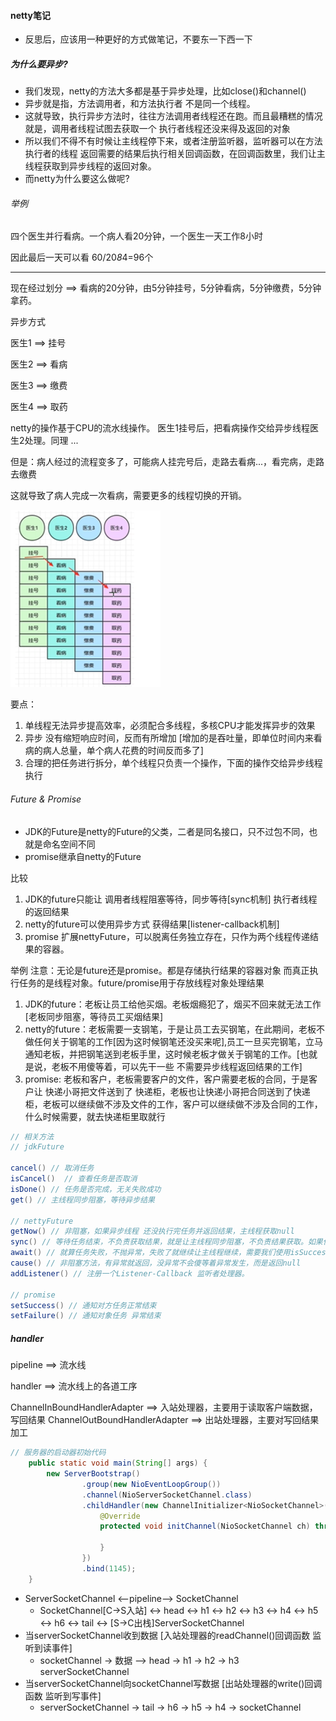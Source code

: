 #### netty笔记
+ 反思后，应该用一种更好的方式做笔记，不要东一下西一下

##### 为什么要异步?
+ 我们发现，netty的方法大多都是基于异步处理，比如close()和channel()
+ 异步就是指，方法调用者，和方法执行者 不是同一个线程。
+ 这就导致，执行异步方法时，往往方法调用者线程还在跑。而且最糟糕的情况就是，调用者线程试图去获取一个 执行者线程还没来得及返回的对象
+ 所以我们不得不有时候让主线程停下来，或者注册监听器，监听器可以在方法执行者的线程 返回需要的结果后执行相关回调函数，在回调函数里，我们让主线程获取到异步线程的返回对象。
+ 而netty为什么要这么做呢?

###### 举例
四个医生并行看病。一个病人看20分钟，一个医生一天工作8小时

因此最后一天可以看 60/20*8*4=96个

---

现在经过划分 ==> 看病的20分钟，由5分钟挂号，5分钟看病，5分钟缴费，5分钟拿药。

异步方式

医生1 ==> 挂号

医生2 ==> 看病

医生3 ==> 缴费

医生4 ==> 取药

netty的操作基于CPU的流水线操作。
医生1挂号后，把看病操作交给异步线程医生2处理。同理 ...

但是：病人经过的流程变多了，可能病人挂完号后，走路去看病...，看完病，走路去缴费

这就导致了病人完成一次看病，需要更多的线程切换的开销。

![img.png](img.png)

要点：
1) 单线程无法异步提高效率，必须配合多线程，多核CPU才能发挥异步的效果
2) 异步 没有缩短响应时间，反而有所增加 [增加的是吞吐量，即单位时间内来看病的病人总量，单个病人花费的时间反而多了]
3) 合理的把任务进行拆分，单个线程只负责一个操作，下面的操作交给异步线程执行

###### Future & Promise
+ JDK的Future是netty的Future的父类，二者是同名接口，只不过包不同，也就是命名空间不同
+ promise继承自netty的Future

比较
1) JDK的future只能让 调用者线程阻塞等待，同步等待[sync机制] 执行者线程的返回结果
2) netty的future可以使用异步方式 获得结果[listener-callback机制]
3) promise 扩展nettyFuture，可以脱离任务独立存在，只作为两个线程传递结果的容器。

举例
注意：无论是future还是promise。都是存储执行结果的容器对象
而真正执行任务的是线程对象。future/promise用于存放线程对象处理结果
1) JDK的future：老板让员工给他买烟。老板烟瘾犯了，烟买不回来就无法工作 [老板同步阻塞，等待员工买烟结果]
2) netty的future：老板需要一支钢笔，于是让员工去买钢笔，在此期间，老板不做任何关于钢笔的工作[因为这时候钢笔还没买来呢],员工一旦买完钢笔，立马通知老板，并把钢笔送到老板手里，这时候老板才做关于钢笔的工作。[也就是说，老板不用傻等着，可以先干一些 不需要异步线程返回结果的工作]
3) promise: 老板和客户，老板需要客户的文件，客户需要老板的合同，于是客户让 快递小哥把文件送到了 快递柜，老板也让快递小哥把合同送到了快递柜，老板可以继续做不涉及文件的工作，客户可以继续做不涉及合同的工作，什么时候需要，就去快递柜里取就行

```java
// 相关方法
// jdkFuture

cancel() // 取消任务
isCancel()  // 查看任务是否取消
isDone() // 任务是否完成，无关失败成功
get() // 主线程同步阻塞，等待异步结果

// nettyFuture
getNow() // 非阻塞，如果异步线程 还没执行完任务并返回结果，主线程获取null
sync() // 等待任务结束，不负责获取结果，就是让主线程同步阻塞，不负责结果获取。如果任务失败，抛异常
await() // 就算任务失败，不抛异常，失败了就继续让主线程继续，需要我们使用isSuccess()方法判断有无异常
cause() // 非阻塞方法，有异常就返回，没异常不会傻等着异常发生，而是返回null
addListener() // 注册一个Listener-Callback 监听者处理器。

// promise
setSuccess() // 通知对方任务正常结束
setFailure() // 通知对象任务 异常结束

```

##### handler
pipeline ==> 流水线

handler ==> 流水线上的各道工序

ChannelInBoundHandlerAdapter ==> 入站处理器，主要用于读取客户端数据，写回结果
ChannelOutBoundHandlerAdapter ==> 出站处理器，主要对写回结果加工

```java
// 服务器的启动器初始代码
    public static void main(String[] args) {
        new ServerBootstrap()
                .group(new NioEventLoopGroup())
                .channel(NioServerSocketChannel.class)
                .childHandler(new ChannelInitializer<NioSocketChannel>() {
                    @Override
                    protected void initChannel(NioSocketChannel ch) throws Exception {
                        
                    }
                })
                .bind(1145);
    }
```


+ ServerSocketChannel <--pipeline--> SocketChannel
  + SocketChannel[C->S入站] <-> head <-> h1 <-> h2 <-> h3 <-> h4 <-> h5 <-> h6 <-> tail <-> [S->C出栈]ServerSocketChannel
+ 当serverSocketChannel收到数据 [入站处理器的readChannel()回调函数 监听到读事件]  
  + socketChannel -> 数据 --> head -> h1 -> h2 -> h3 serverSocketChannel
+ 当serverSocketChannel向socketChannel写数据 [出站处理器的write()回调函数 监听到写事件]
  + serverSocketChannel -> tail -> h6 -> h5 -> h4 -> socketChannel